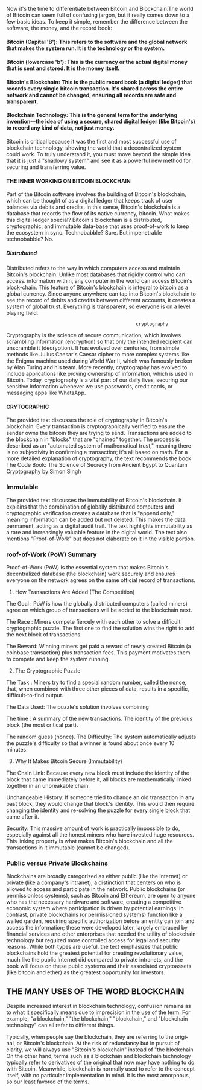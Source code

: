 Now it's the time to differentiate between Bitcoin and Blockchain.The world of Bitcoin can seem full of confusing jargon, but it really comes down to a few basic ideas. To keep it simple, remember the difference between the software, the money, and the record book:

#### Bitcoin (Capital 'B'): This refers to the software and the global network that makes the system run. It is the technology or the system.

#### Bitcoin (lowercase 'b'): This is the currency or the actual digital money that is sent and stored. It is the money itself.

#### Bitcoin's Blockchain: This is the public record book (a digital ledger) that records every single bitcoin transaction. It's shared across the entire network and cannot be changed, ensuring all records are safe and transparent.

#### Blockchain Technology: This is the general term for the underlying invention—the idea of using a secure, shared digital ledger (like Bitcoin's) to record any kind of data, not just money.

Bitcoin is critical because it was the first and most successful use of blockchain technology, showing the world that a decentralized system could work. To truly understand it, you must move beyond the simple idea that it is just a "shadowy system" and see it as a powerful new method for securing and transferring value.

####                            THE INNER WORKING ON BITCOIN BLOCKCHAIN 

Part of the Bitcoin software involves the building of Bitcoin's blockchain, which can be thought of as a digital ledger that keeps track of user balances via debits and credits. In this sense, Bitcoin's blockchain is a database that records the flow of its native currency, bitcoin. What makes this digital ledger special? Bitcoin's blockchain is a distributed, cryptographic, and immutable data-base that uses proof-of-work to keep the ecosystem in sync. Technobabble? Sure. But impenetrable technobabble? No.

#####  Distrubuted

Distributed refers to the way in which computers access and maintain Bitcoin's blockchain. Unlike most databases that rigidly control who can access. information within, any computer in the world can access Bitcoin's block-chain. This feature of Bitcoin's blockchain is integral to bitcoin as a global currency. Since anyone anywhere can tap into Bitcoin's blockchain to see the record of debits and credits between different accounts, it creates a system of global trust. Everything is transparent, so everyone is on a level playing field.

                                                    cryptography


Cryptography is the science of secure communication, which involves scrambling information (encryption) so that only the intended recipient can unscramble it (decryption). It has evolved over centuries, from simple methods like Julius Caesar's Caesar cipher to more complex systems like the Enigma machine used during World War II, which was famously broken by Alan Turing and his team. More recently, cryptography has evolved to include applications like proving ownership of information, which is used in Bitcoin. Today, cryptography is a vital part of our daily lives, securing our sensitive information whenever we use passwords, credit cards, or messaging apps like WhatsApp.


#### CRYTOGRAPHIC

 The provided text discusses the role of cryptography in Bitcoin's blockchain. Every transaction is cryptographically verified to ensure the sender owns the bitcoin they are trying to send. Transactions are added to the blockchain in "blocks" that are "chained" together. The process is described as an "automated system of mathematical trust," meaning there is no subjectivity in confirming a transaction; it's all based on math. For a more detailed explanation of cryptography, the text recommends the book The Code Book: The Science of Secrecy from Ancient Egypt to Quantum Cryptography by Simon Singh
 
 ### Immutable 

The provided text discusses the immutability of Bitcoin's blockchain. It explains that the combination of globally distributed computers and cryptographic verification creates a database that is "append only," meaning information can be added but not deleted. This makes the data permanent, acting as a digital audit trail. The text highlights immutability as a rare and increasingly valuable feature in the digital world. The text also mentions "Proof-of-Work" but does not elaborate on it in the visible portion.

### roof-of-Work (PoW) Summary


Proof-of-Work (PoW) is the essential system that makes Bitcoin's decentralized database (the blockchain) work securely and ensures everyone on the network agrees on the same official record of transactions.

1. How Transactions Are Added (The Competition)

The Goal  : PoW is how the globally distributed computers (called miners) agree on which group of transactions will be added to the blockchain next.

The Race  : Miners compete fiercely with each other to solve a difficult cryptographic puzzle. The first one to find the solution wins the right to add the next block of transactions.

The Reward: Winning miners get paid a reward of newly created Bitcoin (a coinbase transaction) plus transaction fees. This payment motivates them to compete and keep the system running.

2. The Cryptographic Puzzle

The Task : Miners try to find a special random number, called the nonce, that, when combined with three other pieces of data, results in a specific, difficult-to-find output.

The Data Used: The puzzle's solution involves combining

The time :
A summary of the new transactions.
The identity of the previous block (the most critical part).

The random guess (nonce).
The Difficulty: The system automatically adjusts the puzzle's difficulty so that a winner is found about once every 10 minutes.

3. Why It Makes Bitcoin Secure (Immutability)

The Chain Link: Because every new block must include the identity of the block that came immediately before it, all blocks are mathematically linked together in an unbreakable chain.

Unchangeable History: If someone tried to change an old transaction in any past block, they would change that block's identity. This would then require changing the identity and re-solving the puzzle for every single block that came after it.

Security: This massive amount of work is practically impossible to do, especially against all the honest miners who have invested huge resources. This linking property is what makes Bitcoin's blockchain and all the transactions in it immutable (cannot be changed).

### Public versus Private Blockchains

Blockchains are broadly categorized as either public (like the Internet) or private (like a company's intranet), a distinction that centers on who is allowed to access and participate in the network. Public blockchains (or permissionless systems), such as Bitcoin and Ethereum, are open to anyone who has the necessary hardware and software, creating a competitive economic system where participation is driven by potential earnings. In contrast, private blockchains (or permissioned systems) function like a walled garden, requiring specific authorization before an entity can join and access the information; these were developed later, largely embraced by financial services and other enterprises that needed the utility of blockchain technology but required more controlled access for legal and security reasons. While both types are useful, the text emphasizes that public blockchains hold the greatest potential for creating revolutionary value, much like the public Internet did compared to private intranets, and the book will focus on these public systems and their associated cryptoassets (like bitcoin and ether) as the greatest opportunity for investors.  


## THE MANY USES OF THE WORD BLOCKCHAIN

Despite increased interest in blockchain technology, confusion remains as to what it specifically means due to imprecision in the use of the term. For example, "a blockchain," "the blockchain," "blockchain," and "blockchain technology" can all refer to different things.

Typically, when people say the blockchain, they are referring to the origi-nal, or Bitcoin's blockchain. At the risk of redundancy but in pursuit of clarity, we will always use "Bitcoin's blockchain" instead of "the blockchain On the other hand, terms such as a blockchain and blockchain technology typically refer to derivatives of the original that now may have nothing to do with Bitcoin. Meanwhile, blockchain is normally used to refer to the concept itself, with no particular implementation in mind. It is the most amorphous, so our least favored of the terms.